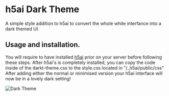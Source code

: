 # h5ai Dark Theme
A simple style addition to h5ai to convert the whole white interfance into a dark themed UI.

## Usage and installation.

You will require to have installed [h5ai](https://larsjung.de/h5ai/) prior on your server before following these steps. After h5ai's is completely installed, you can copy the code inside of the darkt-theme.css to the style.css located in "/_h5ai/public/css" After adding either the normal or minimised version your h5ai interface will now be in a lovely dark setting!

![Dark Theme](https://camo.githubusercontent.com/21fdbe4de166a2c98401150193540ecd830e79e1/68747470733a2f2f692e696d6775722e636f6d2f316378396d7a432e706e67)
